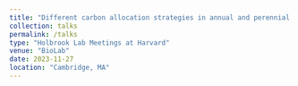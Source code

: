 ```yaml
---
title: "Different carbon allocation strategies in annual and perennial species of Brachypodium at reproductive stage under carbon limitation induced by drought​"
collection: talks
permalink: /talks
type: "Holbrook Lab Meetings at Harvard"
venue: "BioLab"
date: 2023-11-27
location: "Cambridge, MA"
---
```

